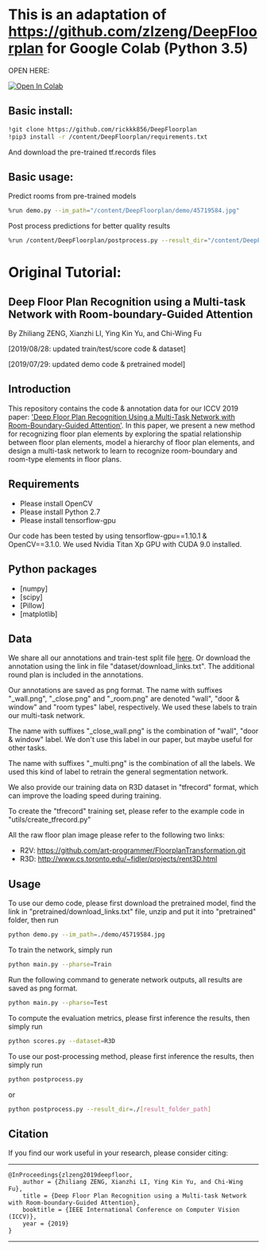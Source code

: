 # This is an adaptation of https://github.com/zlzeng/DeepFloorplan for Google Colab (Python 3.5)

OPEN HERE: 

[![Open In Colab](https://colab.research.google.com/assets/colab-badge.svg)](https://colab.research.google.com/drive/1Tzrg3gs1ELdkXwSuBDlG1fI_iRY354KV?usp=sharing)

## Basic install:

```bash
!git clone https://github.com/rickkk856/DeepFloorplan
!pip3 install -r /content/DeepFloorplan/requirements.txt
```
And download the pre-trained tf.records files

## Basic usage:

Predict rooms from pre-trained models
```bash
%run demo.py --im_path="/content/DeepFloorplan/demo/45719584.jpg"
```

Post process predictions for better quality results
```bash
%run /content/DeepFloorplan/postprocess.py --result_dir="/content/DeepFloorplan/demo/"
```


# Original Tutorial:
## Deep Floor Plan Recognition using a Multi-task Network with Room-boundary-Guided Attention
By Zhiliang ZENG, Xianzhi LI, Ying Kin Yu, and Chi-Wing Fu

[2019/08/28: updated train/test/score code & dataset]

[2019/07/29: updated demo code & pretrained model]

## Introduction

This repository contains the code & annotation data for our ICCV 2019 paper: ['Deep Floor Plan Recognition Using a Multi-Task Network with Room-Boundary-Guided Attention'](https://arxiv.org/abs/1908.11025). In this paper, we present a new method for recognizing floor plan elements by exploring the spatial relationship between floor plan elements, model a hierarchy of floor plan elements, and design a multi-task network to learn to recognize room-boundary and room-type elements in floor plans.

## Requirements

- Please install OpenCV
- Please install Python 2.7
- Please install tensorflow-gpu

Our code has been tested by using tensorflow-gpu==1.10.1 & OpenCV==3.1.0. We used Nvidia Titan Xp GPU with CUDA 9.0 installed.

## Python packages

- [numpy]
- [scipy]
- [Pillow]
- [matplotlib]

## Data

We share all our annotations and train-test split file [here](https://mycuhk-my.sharepoint.com/:f:/g/personal/1155052510_link_cuhk_edu_hk/EgyJhisy04hNnxKncWl5zksBf9zDKDpMJ7c0V-q53_pxuA?e=P0BjZd). Or download the annotation using the link in file "dataset/download_links.txt". The additional round plan is included in the annotations.

Our annotations are saved as png format. The name with suffixes "\_wall.png", "\_close.png" and "\_room.png" are denoted "wall", "door & window" and "room types" label, respectively. We used these labels to train our multi-task network.

The name with suffixes "\_close_wall.png" is the combination of "wall", "door & window" label. We don't use this label in our paper, but maybe useful for other tasks.

The name with suffixes "\_multi.png" is the combination of all the labels. We used this kind of label to retrain the general segmentation network.

We also provide our training data on R3D dataset in "tfrecord" format, which can improve the loading speed during training.

To create the "tfrecord" training set, please refer to the example code in "utils/create_tfrecord.py"

All the raw floor plan image please refer to the following two links:

- R2V: <https://github.com/art-programmer/FloorplanTransformation.git>
- R3D: <http://www.cs.toronto.edu/~fidler/projects/rent3D.html>

## Usage

To use our demo code, please first download the pretrained model, find the link in "pretrained/download_links.txt" file, unzip and put it into "pretrained" folder, then run

```bash
python demo.py --im_path=./demo/45719584.jpg 
```

To train the network, simply run

```bash
python main.py --pharse=Train
```

Run the following command to generate network outputs, all results are saved as png format.

```bash
python main.py --pharse=Test
```

To compute the evaluation metrics, please first inference the results, then simply run

```bash
python scores.py --dataset=R3D
```

To use our post-processing method, please first inference the results, then simply run

```bash
python postprocess.py
```

or 

```bash
python postprocess.py --result_dir=./[result_folder_path]
```

## Citation

If you find our work useful in your research, please consider citing:

---

	@InProceedings{zlzeng2019deepfloor,
		author = {Zhiliang ZENG, Xianzhi LI, Ying Kin Yu, and Chi-Wing Fu},
		title = {Deep Floor Plan Recognition using a Multi-task Network with Room-boundary-Guided Attention},
		booktitle = {IEEE International Conference on Computer Vision (ICCV)},
		year = {2019}
	}

---
